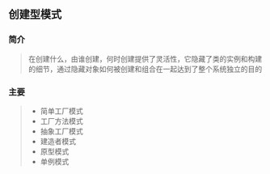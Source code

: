 ## 创建型模式
### 简介 
> 在创建什么，由谁创建，何时创建提供了灵活性，它隐藏了类的实例和构建的细节，通过隐藏对象如何被创建和组合在一起达到了整个系统独立的目的
### 主要
> * 简单工厂模式
> * 工厂方法模式
> * 抽象工厂模式
> * 建造者模式
> * 原型模式
> * 单例模式